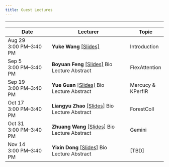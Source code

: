 ```yaml
---
title: Guest Lectures
---  
```


<style>
table th:first-of-type {
    width: 30%;
}
table th:nth-of-type(2) {
    width: 50%;
}
table th:nth-of-type(3) {
    width: 20%;
}

details summary {
    width: 200px;
    display: block; 
}
</style>

--- 
| Date   | Lecturer | Topic |
|--------|---------|-----------|
| <span style="float:left">Aug 29</span><span style="float:right">3:00 PM–3:40 PM</span> | **Yuke Wang** [[Slides]](./COMP620-MLSys-seminar_25Fall_lect1.pdf) | Introduction |
| <span style="float:left">Sep 5</span><span style="float:right">3:00 PM–3:40 PM</span> | **Boyuan Feng** [[Slides]](#)  <div style="display: inline-block;"><details><summary style="display: block; width: 100%; max-width: 200px">Bio</summary>Boyuan Feng is a PyTorch Core Developer working on PyTorch Compiler, Inductor, CUDAGraph, and Flex Attention.</details></div><div style="display: inline-block; margin-right: 10px;"><details><summary>Lecture Abstract</summary>FlexAttention is a novel compiler-driven programming model that allows implementing the majority of attention variants in a few lines of idiomatic PyTorch code. Since its release in PyTorch 2.5.0, many ML researchers have utilized it to customize their attention kernels without writing kernel code. In this talk, we present recent advances in FlexAttention. More details on our MLSys'25 paper (https://arxiv.org/pdf/2412.05496) and PyTorch Blog (https://pytorch.org/blog/flexattention-for-inference/)!</details></div> | FlexAttention |
| <span style="float:left">Sep 19</span><span style="float:right">3:00 PM–3:40 PM</span> | **Yue Guan** [[Slides]](#) <div style="display: inline-block;"><details><summary style="display: block; width: 100%; max-width: 200px">Bio</summary>Yue Guan is a postdoctoral researcher at the University of California, San Diego, working with Prof. Yufei Ding in the Picasso Lab. He received his Ph.D. in Computer Science from Shanghai Jiao Tong University under the supervision of Prof. Jingwen Leng. His research focuses on efficient deep learning systems, spanning model compression, compiler optimization, and system design. His work has been published in top venues such as SOSP, OSDI, ASPLOS and HPCA.</details></div><div style="display: inline-block; margin-right: 10px;"><details><summary>Lecture Abstract</summary>The rapid growth of large language models (LLMs) requires better compilers for efficient use of multi-GPU systems. In this talk, I will introduce Mercury, a compiler that manages remote GPU memory as part of the memory hierarchy to optimize computation, storage, and communication. I will also present KPerfIR, a tool that adds profiling directly into the compilation process to help analyze GPU kernel performance. These approaches show how integrating optimization and performance analysis in compilers can improve the scalability and efficiency of LLMs.</details></div> | Mercucy & KPerfIR |
| <span style="float:left">Oct 17</span><span style="float:right">3:00 PM–3:40 PM</span> | **Liangyu Zhao** [[Slides]](#) <div style="display: inline-block;"><details><summary style="display: block; width: 100%; max-width: 200px">Bio</summary>Liangyu Zhao is a fourth-year PhD student at the University of Washington, advised by Prof. Arvind Krishnamurthy. His research focuses on machine learning systems, with an emphasis on network communication for distributed machine learning. Currently, he is a research scientist intern at Meta AI & Systems Co-Design team.</details></div><div style="display: inline-block; margin-right: 10px;"><details><summary>Lecture Abstract</summary>As modern DNN models grow ever larger, collective communications between the accelerators (allreduce, etc.) emerge as a significant performance bottleneck. Designing efficient communication schedules is challenging, given today's heterogeneous and diverse network fabrics. We present ForestColl, a tool that generates throughput-optimal schedules for any network topology. ForestColl constructs broadcast/aggregation spanning trees as the communication schedule, achieving theoretical optimality. Its schedule generation runs in strongly polynomial time and is highly scalable. ForestColl supports any network fabrics, including both switching fabrics and direct accelerator connections. We evaluated ForestColl on multi-box AMD MI250 and NVIDIA DGX A100 platforms. ForestColl showed significant improvements over the vendors' own optimized communication libraries, RCCL and NCCL, across various settings and in LLM training. ForestColl also outperformed other state-of-the-art schedule generation techniques with both more efficient generated schedules and substantially faster schedule generation speed.</details></div> | ForestColl |
| <span style="float:left">Oct 31</span><span style="float:right">3:00 PM–3:40 PM</span> | **Zhuang Wang** [[Slides]](#) <div style="display: inline-block;"><details><summary style="display: block; width: 100%; max-width: 200px">Bio</summary>Zhuang Wang is an Applied Scientist at Amazon Web Services AI. He received his Ph.D. degree in Computer Science from Rice University in 2023, fortunately advised by Prof. T. S. Eugene Ng. His current research interests focus on efficient training and inference systems for large language models.</details></div><div style="display: inline-block; margin-right: 10px;"><details><summary>Lecture Abstract</summary>Frequent failures are observed during large model training due to large-scale resources involved and extended training time. This talk presents Gemini, a distributed training system that enables fast failure recovery for large model training by checkpointing to CPU memory of the host machines with much larger aggregated bandwidth. However, two challenges prevent naïvely checkpointing to CPU memory. First, the availability of checkpoints in CPU memory cannot be guaranteed when failures occur. Second, since the communication traffic for training and checkpointing share the same network, checkpoint traffic can interfere with training traffic and harm training throughput. To address these two challenges, we propose: 1) a provably near-optimal checkpoint placement strategy to maximize the probability of failure recovery from checkpoints in CPU memory; and 2) a checkpoint traffic scheduling algorithm to minimize, if not eliminate, the interference of checkpoint traffic on model training. Our evaluation shows that Gemini achieves optimal checkpoint frequency, i.e., every iteration, and incurs no overhead on training throughput for large model training.</details></div> | Gemini |
| <span style="float:left">Nov 14</span><span style="float:right">3:00 PM–3:40 PM</span> | **Yixin Dong** [[Slides]](#) <div style="display: inline-block;"><details><summary style="display: block; width: 100%; max-width: 200px">Bio</summary>To Be Finished <img width=200/> </details></div><div style="display: inline-block; margin-right: 10px;"><details><summary>Lecture Abstract</summary>Topic Not Confirmed</details></div> | [TBD] |